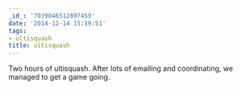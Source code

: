```yaml
---
_id_: '7039046512897459'
date: '2014-12-14 15:19:51'
tags:
- ultisquash
title: ultisquash
---
```


Two hours of ultisquash. After lots of emailing and coordinating, we managed to get a game going.
